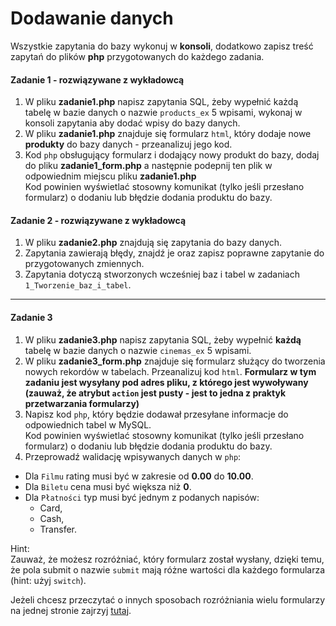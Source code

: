 #  Dodawanie danych

Wszystkie zapytania do bazy wykonuj w **konsoli**, dodatkowo zapisz treść zapytań do plików **php** przygotowanych do każdego zadania.

#### Zadanie 1 - rozwiązywane z wykładowcą

1. W pliku **zadanie1.php** napisz zapytania SQL, żeby wypełnić każdą tabelę w bazie danych o nazwie ```products_ex``` 5 wpisami, wykonaj w konsoli zapytania aby dodać wpisy do bazy danych.  
2. W pliku **zadanie1.php** znajduje się formularz ```html```, który dodaje nowe **produkty** do bazy danych - przeanalizuj jego kod.  
3. Kod ```php``` obsługujący formularz i dodający nowy produkt do bazy, dodaj do pliku **zadanie1_form.php** a następnie podepnij ten plik w odpowiednim miejscu pliku **zadanie1.php**  
   Kod powinien wyświetlać stosowny komunikat (tylko jeśli przesłano formularz) o dodaniu lub błędzie dodania produktu do bazy.

#### Zadanie 2 - rozwiązywane z wykładowcą

1. W pliku **zadanie2.php** znajdują się zapytania do bazy danych.  
2. Zapytania zawierają błędy, znajdź je oraz zapisz poprawne zapytanie do przygotowanych zmiennych.  
3. Zapytania dotyczą stworzonych wcześniej baz i tabel w zadaniach `1_Tworzenie_baz_i_tabel`.  

-------------------------------------------------------------------------------

#### Zadanie 3

1. W pliku **zadanie3.php** napisz zapytania SQL, żeby wypełnić **każdą** tabelę w bazie danych o nazwie ```cinemas_ex``` 5 wpisami.
2. W pliku **zadanie3_form.php** znajduje się formularz służący do tworzenia nowych rekordów w tabelach. Przeanalizuj kod ```html```. **Formularz w tym zadaniu jest wysyłany pod adres pliku, z którego jest wywoływany (zauważ, że atrybut `action` jest pusty - jest to jedna z praktyk przetwarzania formularzy)**  
3. Napisz kod ``php``, który będzie dodawał przesyłane informacje do odpowiednich tabel w MySQL.  
   Kod powinien wyświetlać stosowny komunikat (tylko jeśli przesłano formularz) o dodaniu lub błędzie dodania produktu do bazy.  
4. Przeprowadź walidację wpisywanych danych w ```php```:
  * Dla `Filmu` rating musi być w zakresie od **0.00** do **10.00**.
  * Dla `Biletu` cena musi być większa niż **0**.
  * Dla `Płatności` typ musi być jednym z podanych napisów:
    * Card,
    * Cash,
    * Transfer.

Hint:  
Zauważ, że możesz rozróżniać, który formularz został wysłany, dzięki temu, że pola submit o nazwie ```submit``` mają różne wartości dla każdego formularza (hint: użyj ```switch```).

Jeżeli chcesz przeczytać o innych sposobach rozróżniania wielu formularzy na jednej stronie zajrzyj [tutaj][ref-multiple-forms].

[ref-multiple-forms]: http://stackoverflow.com/a/14071321
